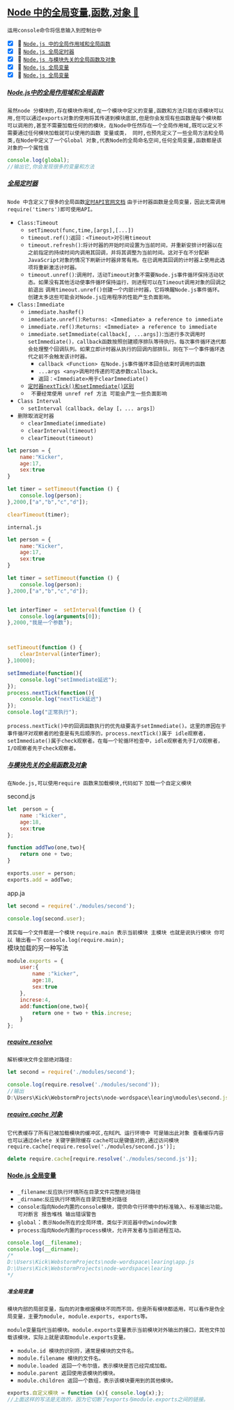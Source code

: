 <a href="#top" id="top" >Node 中的全局变量,函数,对象 :maple_leaf:</a>
-----
`运用console命令将信息输入到控制台中`

- [x] :maple_leaf: <a href="#Node">`Node.js 中的全局作用域和全局函数`</a>
- [x] :maple_leaf: <a href="#NodeTimer">`Node.js 全局定时器`</a>
- [x] :maple_leaf: <a href="#NodeGlobal">`Node.js 与模块先关的全局函数及对象`</a>
- [x] :maple_leaf: <a href="#NodeVariables">`Node.js 全局变量`</a> 
- [x] :maple_leaf: <a href="#NodeModuleVariable">`Node.js 全局变量`</a> 
  
##### [Node.js中的全局作用域和全局函数](#) <span id="Node"></span>
`虽然node 分模块的,存在模块作用域,在一个模块中定义的变量,函数和方法只能在该模块可以用,但可以通过exports对象的使用将其传递到模块底部,但是你会发现有些函数是每个模块都可以调用的,甚至不需要加载任何的的模块，在Node中任然存在一个全局作用域,既可以定义不需要通过任何模块加载就可以使用的函数 变量或类，
同时,也预先定义了一些全局方法和全局类,在Node中定义了一个Global 对象,代表Node的全局命名空间,任何全局变量,函数都是该对象的一个属性值`
```javascript
console.log(global);
//输出它,你会发现很多的变量和方法
```


##### [全局定时器](#) <span id="NodeTimer"></span> 
`Node 中含定义了很多的全局函数`[`定时API官网文档`](https://nodejs.org/api/timers.html) `由于计时器函数是全局变量，因此无需调用require('timers')即可使用API。`
* `Class:Timeout`
    * `setTimeout(func,time,[args],[...])`
    * `timeout.ref()`:`返回：<Timeout>对引用timeout`
    * `timeout.refresh()`:`将计时器的开始时间设置为当前时间，并重新安排计时器以在之前指定的持续时间内调用其回调，并将其调整为当前时间。这对于在不分配新JavaScript对象的情况下刷新计时器非常有用。在已调用其回调的计时器上使用此选项将重新激活计时器。`
    * `timeout.unref()`:`调用时，活动Timeout对象不需要Node.js事件循环保持活动状态。如果没有其他活动使事件循环保持运行，则进程可以在Timeout调用对象的回调之前退出` `调用timeout.unref()创建一个内部计时器，它将唤醒Node.js事件循环。创建太多这些可能会对Node.js应用程序的性能产生负面影响。`
* `Class:Immediate`  
    * `immediate.hasRef()`
    * `immediate.unref()`:`Returns: <Immediate> a reference to immediate`
    * `immediate.ref()`:`Returns: <Immediate> a reference to immediate`
    * `immediate.setImmediate(callback[, ...args])`:`当进行多次调用时setImmediate()，callback函数按照创建顺序排队等待执行。每次事件循环迭代都会处理整个回调队列。如果立即计时器从执行的回调内部排队，则在下一个事件循环迭代之前不会触发该计时器。`
        * `callback <Function> 在Node.js事件循环本回合结束时调用的函数`
        * `...args <any>调用时传递的可选参数callback。`
        * `返回：<Immediate>用于clearImmediate()`
    * [`定时器nextTick()和setImmediate()区别`](https://www.jb51.net/article/57882.htm)    
    * ` 不要经常使用 unref ref 方法 可能会产生一些负面影响`
* `Class Interval`
    * `setInterval（callback，delay [，... args]）`
* `删除取消定时器`
    * `clearImmediate(immediate)`
    * `clearInterval(timeout)`
    * `clearTimeout(timeout)`
```javascript
let person = {
    name:"Kicker",
    age:17,
    sex:true
}

let timer = setTimeout(function () {
    console.log(person);
},2000,["a","b","c","d"]);

clearTimeout(timer);
```

`internal.js`
```javascript
let person = {
    name:"Kicker",
    age:17,
    sex:true
}

let timer = setTimeout(function () {
    console.log(person);
},2000,["a","b","c","d"]);


let interTimer =  setInterval(function () {
    console.log(arguments[0]);
},2000,"我是一个参数");



setTimeout(function () {
    clearInterval(interTimer);
},10000);

```


```javascript
setImmediate(function(){
    console.log("setImmediate延迟");
});
process.nextTick(function(){
    console.log("nextTick延迟")
});
console.log("正常执行");
```
`process.nextTick()中的回调函数执行的优先级要高于setImmediate()。这里的原因在于事件循环对观察者的检查是有先后顺序的，process.nextTick()属于
idle观察者，setImmediate()属于check观察者。在每一个轮循环检查中，idle观察者先于I/O观察者，I/O观察者先于check观察者。`

##### [与模块先关的全局函数及对象](#) <span id="NodeGlobal"></span>
`在Node.js,可以使用require 函数来加载模块,代码如下` `加载一个自定义模块`<br/>

second.js
```javascript
let  person = {
    name :"kicker",
    age:18,
    sex:true
};

function addTwo(one,two){
    return one + two;
}

exports.user = person;
exports.add = addTwo;
```
app.ja
```javascript
let second = require('./modules/second');

console.log(second.user);
```
`其实每一个文件都是一个模块` `require.main 表示当前模块 主模块 也就是说执行模块 你可以 输出看一下` `console.log(require.main);`<br/>
模块加载的另一种写法
```javascript
module.exports = {
    user:{
        name :"kicker",
        age:18,
        sex:true
    },
    increse:4,
    add:function(one,two){
        return one + two + this.increse;
    }
};
```
##### [require.resolve](#)
`解析模块文件全部绝对路径:`

```javascript
let second = require('./modules/second');

console.log(require.resolve('./modules/second'));
//输出
D:\Users\Kick\WebstormProjects\node-wordspace\learing\modules\second.js
```
##### [require.cache 对象](#)
`它代表缓存了所有已被加载模块的缓冲区,在REPL 运行环境中 可是输出此对象 查看缓存内容`  `也可以通过delete 关键字删除缓存`
`cache可以是键值对的,通过访问模块 require.cache[require.resolve('./modules/second.js')];`
```javascript
delete require.cache[require.resolve('./modules/second.js')];
```
#### [Node.js 全局变量](#) <span id="NodeVariables"></span> 
* `_filename`:`反应执行环境所在目录文件完整绝对路径`
* `_dirname`:`反应执行环境所在目录完整绝对路径`
* `console`:`指向Node内置的console模块，提供命令行环境中的标准输入、标准输出功能。可对断言 报告堆栈 输出错误警告`
* `global`：`表示Node所在的全局环境，类似于浏览器中的window对象`
* `process`:`指向Node内置的process模块，允许开发者与当前进程互动。`
```javascript
console.log(__filename);
console.log(__dirname);
/*
D:\Users\Kick\WebstormProjects\node-wordspace\learing\app.js
D:\Users\Kick\WebstormProjects\node-wordspace\learing
*/
```

##### `准全局变量` <span id="NodeModuleVariable"></span>
`模块内部的局部变量，指向的对象根据模块不同而不同，但是所有模块都适用，可以看作是伪全局变量，主要为module, module.exports, exports等。` <br/>

`module变量指代当前模块。module.exports变量表示当前模块对外输出的接口，其他文件加载该模块，实际上就是读取module.exports变量。`

* `module.id 模块的识别符，通常是模块的文件名。`
* `module.filename 模块的文件名。`
* `module.loaded 返回一个布尔值，表示模块是否已经完成加载。`
* `module.parent 返回使用该模块的模块。`
* `module.children 返回一个数组，表示该模块要用到的其他模块。`

```javascript
exports.自定义模块 = function (x){ console.log(x);};
//上面这样的写法是无效的，因为它切断了exports与module.exports之间的链接。
```





















